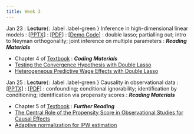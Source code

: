 ```yaml
---
title: Week 3
---
```


Jan 23
: **Lecture**{: .label .label-green } Inference in high-dimensional linear models
  : [[PPTX]](https://github.com/stanford-msande228/winter24/raw/main/assets/presentations/MSANDE228_Lecture4_Inference_in_High_Dimensional_Linear_Models.pptx)
  : [[PDF]](https://github.com/stanford-msande228/winter24/raw/main/assets/presentations/MSANDE228_Lecture4_Inference_in_High_Dimensional_Linear_Models.pdf)
  : [[Demo Code]](https://colab.research.google.com/github/stanford-msande228/winter24/blob/main/assets/code/Lecture4-Demo.ipynb) 
: double lasso; partialling out; intro to Neyman orthogonality; joint inference on multiple parameters
: ***Reading Materials***
- Chapter 4 of [Textbook](https://canvas.stanford.edu/courses/184879/files?)
: ***Coding Materials***
- [Testing the Convergence Hypothesis with Double Lasso](https://github.com/CausalAIBook/MetricsMLNotebooks/blob/main/PM2/python_convergence_hypothesis_double_lasso.ipynb)
- [Heterogeneous Predictive Wage Effects with Double Lasso](https://github.com/CausalAIBook/MetricsMLNotebooks/blob/main/PM2/python_heterogeneous_wage_effects.ipynb)

Jan 25
: **Lecture**{: .label .label-green } Causality in observational data
  : [[PPTX]](https://github.com/stanford-msande228/winter24/raw/main/assets/presentations/MSANDE228_Lecture5_Inference_in_High_Dimensional_Linear_Models.pptx)
  : [[PDF]](https://github.com/stanford-msande228/winter24/raw/main/assets/presentations/MSANDE228_Lecture5_Inference_in_High_Dimensional_Linear_Models.pdf)
: confounding; conditional ignorability; identification by conditioning; identification via propensity scores
: ***Reading Materials***
- Chapter 5 of [Textbook](https://canvas.stanford.edu/courses/184879/files?)
: ***Further Reading***
- [The Central Role of the Propensity Score in Observational Studies for Causal Effects](https://www.jstor.org/stable/2335942#metadata_info_tab_contents)
- [Adaptive normalization for IPW estimation](https://arxiv.org/abs/2106.07695)
